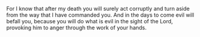 For I know that after my death you will surely act corruptly and turn aside from the way that I have commanded you. And in the days to come evil will befall you, because you will do what is evil in the sight of the Lord, provoking him to anger through the work of your hands.
